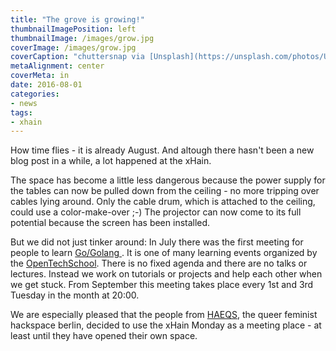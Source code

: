 ```yaml
---
title: "The grove is growing!"
thumbnailImagePosition: left
thumbnailImage: /images/grow.jpg
coverImage: /images/grow.jpg
coverCaption: "chuttersnap via [Unsplash](https://unsplash.com/photos/UmncJq4KPcA) ([CC0](https://creativecommons.org/publicdomain/zero/1.0/deed.de))"
metaAlignment: center
coverMeta: in
date: 2016-08-01
categories:
- news
tags:
- xhain
---
```


How time flies - it is already August. And altough there hasn't been a new blog post in a while, a lot happened at the xHain.

The space has become a little less dangerous because the power supply for the tables can now be pulled down from the ceiling - no more tripping over cables lying around. Only the cable drum, which is attached to the ceiling, could use a color-make-over ;-) The projector can now come to its full potential because the screen has been installed.

<!--more-->
But we did not just tinker around: In July there was the first meeting for people to learn <a href="https://en.wikipedia.org/wiki/Go_(programming_language)">Go/Golang </a>. It is one of many learning events organized by the <a href="http://www.opentechschool.org/">OpenTechSchool</a>. There is no fixed agenda and there are no talks or lectures. Instead we work on tutorials or projects and help each other when we get stuck. From September this meeting takes place every 1st and 3rd Tuesday in the month at 20:00.

We are especially pleased that the people from <a href="https://haeqs.xyz/">HAEQS</a>, the queer feminist hackspace berlin, decided to use the xHain Monday as a meeting place - at least until they have opened their own space.
